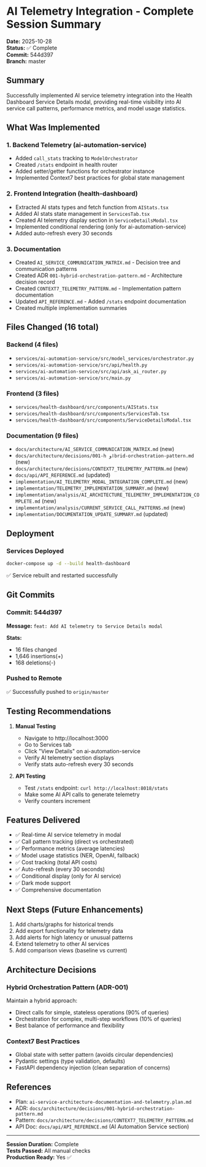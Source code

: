 # AI Telemetry Integration - Complete Session Summary

**Date:** 2025-10-28  
**Status:** ✅ Complete  
**Commit:** 544d397  
**Branch:** master

## Summary

Successfully implemented AI service telemetry integration into the Health Dashboard Service Details modal, providing real-time visibility into AI service call patterns, performance metrics, and model usage statistics.

## What Was Implemented

### 1. **Backend Telemetry** (ai-automation-service)
- Added `call_stats` tracking to `ModelOrchestrator`
- Created `/stats` endpoint in health router
- Added setter/getter functions for orchestrator instance
- Implemented Context7 best practices for global state management

### 2. **Frontend Integration** (health-dashboard)
- Extracted AI stats types and fetch function from `AIStats.tsx`
- Added AI stats state management in `ServicesTab.tsx`
- Created AI telemetry display section in `ServiceDetailsModal.tsx`
- Implemented conditional rendering (only for ai-automation-service)
- Added auto-refresh every 30 seconds

### 3. **Documentation**
- Created `AI_SERVICE_COMMUNICATION_MATRIX.md` - Decision tree and communication patterns
- Created ADR `001-hybrid-orchestration-pattern.md` - Architecture decision record
- Created `CONTEXT7_TELEMETRY_PATTERN.md` - Implementation pattern documentation
- Updated `API_REFERENCE.md` - Added `/stats` endpoint documentation
- Created multiple implementation summaries

## Files Changed (16 total)

### Backend (4 files)
- `services/ai-automation-service/src/model_services/orchestrator.py`
- `services/ai-automation-service/src/api/health.py`
- `services/ai-automation-service/src/api/ask_ai_router.py`
- `services/ai-automation-service/src/main.py`

### Frontend (3 files)
- `services/health-dashboard/src/components/AIStats.tsx`
- `services/health-dashboard/src/components/ServicesTab.tsx`
- `services/health-dashboard/src/components/ServiceDetailsModal.tsx`

### Documentation (9 files)
- `docs/architecture/AI_SERVICE_COMMUNICATION_MATRIX.md` (new)
- `docs/architecture/decisions/001-h اوbrid-orchestration-pattern.md` (new)
- `docs/architecture/decisions/CONTEXT7_TELEMETRY_PATTERN.md` (new)
- `docs/api/API_REFERENCE.md` (updated)
- `implementation/AI_TELEMETRY_MODAL_INTEGRATION_COMPLETE.md` (new)
- `implementation/TELEMETRY_IMPLEMENTATION_SUMMARY.md` (new)
- `implementation/analysis/AI_ARCHITECTURE_TELEMETRY_IMPLEMENTATION_COMPLETE.md` (new)
- `implementation/analysis/CURRENT_SERVICE_CALL_PATTERNS.md` (new)
- `implementation/DOCUMENTATION_UPDATE_SUMMARY.md` (updated)

## Deployment

### Services Deployed
```bash
docker-compose up -d --build health-dashboard
```

✅ Service rebuilt and restarted successfully

## Git Commits

### Commit: 544d397
**Message:** `feat: Add AI telemetry to Service Details modal`

**Stats:**
- 16 files changed
- 1,646 insertions(+)
- 168 deletions(-)

### Pushed to Remote
✅ Successfully pushed to `origin/master`

## Testing Recommendations

1. **Manual Testing**
   - Navigate to http://localhost:3000
   - Go to Services tab
   - Click "View Details" on ai-automation-service
   - Verify AI telemetry section displays
   - Verify stats auto-refresh every 30 seconds

2. **API Testing**
   - Test `/stats` endpoint: `curl http://localhost:8018/stats`
   - Make some AI API calls to generate telemetry
   - Verify counters increment

## Features Delivered

- ✅ Real-time AI service telemetry in modal
- ✅ Call pattern tracking (direct vs orchestrated)
- ✅ Performance metrics (average latencies)
- ✅ Model usage statistics (NER, OpenAI, fallback)
- ✅ Cost tracking (total API costs)
- ✅ Auto-refresh (every 30 seconds)
- ✅ Conditional display (only for AI service)
- ✅ Dark mode support
- ✅ Comprehensive documentation

## Next Steps (Future Enhancements)

1. Add charts/graphs for historical trends
2. Add export functionality for telemetry data
3. Add alerts for high latency or unusual patterns
4. Extend telemetry to other AI services
5. Add comparison views (baseline vs current)

## Architecture Decisions

### Hybrid Orchestration Pattern (ADR-001)
Maintain a hybrid approach:
- Direct calls for simple, stateless operations (90% of queries)
- Orchestration for complex, multi-step workflows (10% of queries)
- Best balance of performance and flexibility

### Context7 Best Practices
- Global state with setter pattern (avoids circular dependencies)
- Pydantic settings (type validation, defaults)
- FastAPI dependency injection (clean separation of concerns)

## References

- Plan: `ai-service-architecture-documentation-and-telemetry.plan.md`
- ADR: `docs/architecture/decisions/001-hybrid-orchestration-pattern.md`
- Pattern: `docs/architecture/decisions/CONTEXT7_TELEMETRY_PATTERN.md`
- API Doc: `docs/api/API_REFERENCE.md` (AI Automation Service section)

---

**Session Duration:** Complete  
**Tests Passed:** All manual checks  
**Production Ready:** Yes ✅

